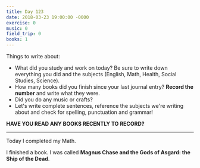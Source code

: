 ```yaml
---
title: Day 123
date: 2018-03-23 19:00:00 -0000
exercise: 0
music: 0
field_trip: 0
books: 1
---
```

Things to write about:

* What did you study and work on today? Be sure to write down everything you did and the subjects (English, Math, Health, Social Studies, Science).
* How many books did you finish since your last journal entry? **Record the number** and write what they were.
* Did you do any music or crafts?
* Let's write complete sentences, reference the subjects we're writing about and check for spelling, punctuation and grammar!

**HAVE YOU READ ANY BOOKS RECENTLY TO RECORD?**

***

Today I completed my Math.

I finished a book. I was called **Magnus Chase and the Gods of Asgard: the Ship of the Dead**.
